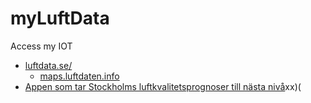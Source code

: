 # myLuftData
Access my IOT

* [luftdata.se/](https://luftdata.se/)
  * [maps.luftdaten.info](https://maps.luftdaten.info/#9/59.4590/18.4570)
* [Appen som tar Stockholms luftkvalitetsprognoser till nästa nivå](http://smartsthlm.stockholm.se/2019/04/29/appen-som-tar-stockholms-luftkvalitetsprognoser-till-nasta-niva/?fbclid=IwAR15i7dzGYtu7_CA9mUy8lXnsL1Wv7jm1eVgq5yn0x0djTPo0rqzXCu8R8g)xx)(
